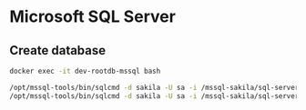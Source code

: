 # Microsoft SQL Server

## Create database
```bash
docker exec -it dev-rootdb-mssql bash

/opt/mssql-tools/bin/sqlcmd -d sakila -U sa -i /mssql-sakila/sql-server-sakila-schema.sql -o /tmp/output_file.txt
/opt/mssql-tools/bin/sqlcmd -d sakila -U sa -i /mssql-sakila/sql-server-sakila-insert-data.sql -o /tmp/output_file.txt
```

